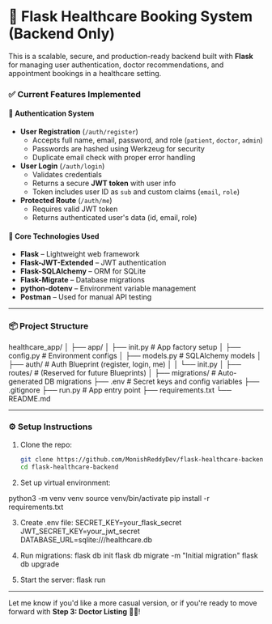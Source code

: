 # 🏥 Flask Healthcare Booking System (Backend Only)

This is a scalable, secure, and production-ready backend built with **Flask** for managing user authentication, doctor recommendations, and appointment bookings in a healthcare setting.

### ✅ Current Features Implemented

#### 🔐 Authentication System

- **User Registration** (`/auth/register`)
  - Accepts full name, email, password, and role (`patient`, `doctor`, `admin`)
  - Passwords are hashed using Werkzeug for security
  - Duplicate email check with proper error handling
- **User Login** (`/auth/login`)
  - Validates credentials
  - Returns a secure **JWT token** with user info
  - Token includes user ID as `sub` and custom claims (`email`, `role`)
- **Protected Route** (`/auth/me`)
  - Requires valid JWT token
  - Returns authenticated user's data (id, email, role)

#### 🔧 Core Technologies Used

- **Flask** – Lightweight web framework
- **Flask-JWT-Extended** – JWT authentication
- **Flask-SQLAlchemy** – ORM for SQLite
- **Flask-Migrate** – Database migrations
- **python-dotenv** – Environment variable management
- **Postman** – Used for manual API testing

---

### 📦 Project Structure

healthcare_app/ │ ├── app/ │ ├── init.py # App factory setup │ ├── config.py # Environment configs │ ├── models.py # SQLAlchemy models │ ├── auth/ # Auth Blueprint (register, login, me) │ │ └── init.py │ ├── routes/ # (Reserved for future Blueprints) │ ├── migrations/ # Auto-generated DB migrations ├── .env # Secret keys and config variables ├── .gitignore ├── run.py # App entry point ├── requirements.txt └── README.md

---

### ⚙️ Setup Instructions

1. Clone the repo:

   ```bash
   git clone https://github.com/MonishReddyDev/flask-healthcare-backend.git
   cd flask-healthcare-backend

   ```

2. Set up virtual environment:

python3 -m venv venv
source venv/bin/activate
pip install -r requirements.txt

3. Create .env file:
   SECRET_KEY=your_flask_secret
   JWT_SECRET_KEY=your_jwt_secret
   DATABASE_URL=sqlite:///healthcare.db

4. Run migrations:
   flask db init
   flask db migrate -m "Initial migration"
   flask db upgrade

5. Start the server:
   flask run

---

Let me know if you'd like a more casual version, or if you're ready to move forward with **Step 3: Doctor Listing** 🧑‍⚕️!
